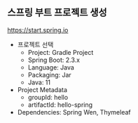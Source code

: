 ## 스프링 부트 프로젝트 생성 
https://start.spring.io

- 프로젝트 선택
  - Project: Gradle Project
  - Spring Boot: 2.3.x
  - Language: Java
  - Packaging: Jar
  - Java: 11
- Project Metadata
  - groupId: hello
  - artifactId: hello-spring
- Dependencies: Spring Wen, Thymeleaf
